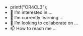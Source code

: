 - printf("OR4CL3");
- 👀 I’m interested in ...
- 🌱 I’m currently learning ...
- 💞️ I’m looking to collaborate on ...
- 📫 How to reach me ...

<!---
0R4CL3Bot/0R4CL3Bot is a ✨ special ✨ repository because its `README.md` (this file) appears on your GitHub profile.
You can click the Preview link to take a look at your changes.
--->
